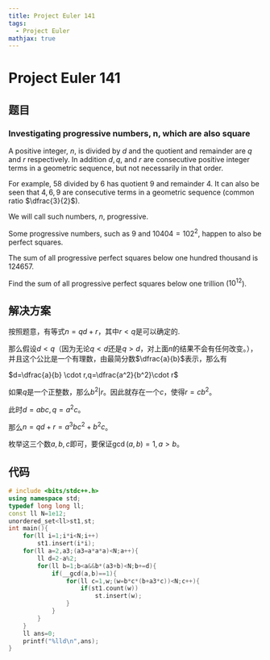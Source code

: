 ```yaml
---
title: Project Euler 141
tags:
  - Project Euler
mathjax: true
---
```

<escape><!-- more --></escape>
    

# Project Euler 141
## 题目
### Investigating progressive numbers, n, which are also square

A positive integer, $n$, is divided by $d$ and the quotient and remainder are $q$ and $r$ respectively. In addition $d, q$, and $r$ are consecutive positive integer terms in a geometric sequence, but not necessarily in that order.

For example, $58$ divided by $6$ has quotient $9$ and remainder $4$. It can also be seen that $4, 6, 9$ are consecutive terms in a geometric sequence (common ratio $\dfrac{3}{2}$).

We will call such numbers, $n$, progressive.

Some progressive numbers, such as $9$ and $10404 = 102^2$, happen to also be perfect squares.

The sum of all progressive perfect squares below one hundred thousand is $124657$.

Find the sum of all progressive perfect squares below one trillion ($10^{12}$).


## 解决方案

按照题意，有等式$n=qd+r$，其中$r< q$是可以确定的.

那么假设$d< q$（因为无论$q<d$还是$q>d$，对上面$n$的结果不会有任何改变。），并且这个公比是一个有理数，由最简分数$\dfrac{a}{b}$表示，那么有

$d=\dfrac{a}{b} \cdot r,q=\dfrac{a^2}{b^2}\cdot r$

如果$q$是一个正整数，那么$b^2|r$。因此就存在一个$c$，使得$r=cb^2$。

此时$d=abc,q=a^2c$。

那么$n=qd+r=a^3bc^2+b^2c$。

枚举这三个数$a,b,c$即可，要保证$\gcd(a,b)=1,a>b$。


## 代码

```C++
# include <bits/stdc++.h>
using namespace std;
typedef long long ll;
const ll N=1e12;
unordered_set<ll>st1,st;
int main(){
    for(ll i=1;i*i<N;i++)
        st1.insert(i*i);
    for(ll a=2,a3;(a3=a*a*a)<N;a++){
        ll d=2-a%2;
        for(ll b=1;b<a&&b*(a3+b)<N;b+=d){
            if(__gcd(a,b)==1){
                for(ll c=1,w;(w=b*c*(b+a3*c))<N;c++){
                    if(st1.count(w))
                        st.insert(w);
                }
            }
        }
    }
    ll ans=0;
    printf("%lld\n",ans);
}

```
